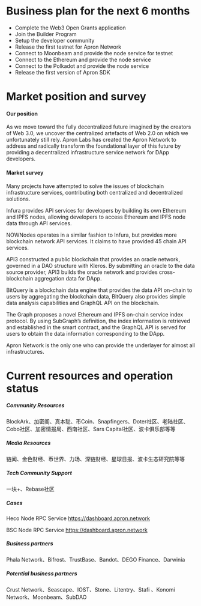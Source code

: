 # Business plan for the next 6 months

* Complete the Web3 Open Grants application
* Join the Builder Program
* Setup the developer community
* Release the first testnet for Apron Network
* Connect to Moonbeam and provide the node service for testnet
* Connect to the Ethereum and provide the node service
* Connect to the Polkadot and provide the node service
* Release the first version of Apron SDK



# Market position and survey

#### Our position

As we move toward the fully decentralized future imagined by the creators of Web 3.0, we uncover the centralized artefacts of Web 2.0 on which we unfortunately still rely. Apron Labs has created the Apron Network to address and radically transform the foundational layer of this future by providing a decentralized infrastructure service network for DApp developers.



#### Market survey

Many projects have attempted to solve the issues  of blockchain infrastructure services, contributing  both centralized and decentralized solutions.

Infura provides API services for developers by building its own Ethereum and IPFS nodes, allowing developers to access Ethereum and IPFS node data through API services.

NOWNodes operates in a similar fashion to Infura, but provides more blockchain network API services. It claims to have provided 45 chain API services.

API3 constructed a public blockchain that provides an oracle network, governed in a  DAO structure with Kleros. By submitting an oracle to the data source provider, API3 builds the oracle network and provides cross-blockchain aggregation data for DApp.

BitQuery is a blockchain data engine that provides the data API on-chain to users by aggregating the blockchain data, BitQuery also provides simple data analysis capabilities and GraphQL API on the blockchain.

The Graph proposes a novel Ethereum and IPFS on-chain service index protocol. By using SubGraph’s definition, the index information is retrieved and established in the smart contract, and the GraphQL API is served for users to obtain the data information corresponding to the DApp.

Apron Network is the only one who can provide the underlayer for almost all infrastructures.

# Current resources and operation status 

##### Community Resources

BlockArk、加密阁、真本聪、币Coin、Snapfingers、Doter社区、老陆社区、Cobo社区、加密情报局、西南社区、Sars Capital社区、波卡俱乐部等等



##### Media Resources

链闻、金色财经、币世界、力场、深链财经、星球日报、波卡生态研究院等等



##### Tech Community Support

一块+、Rebase社区



##### Cases

Heco Node RPC Service https://dashboard.apron.network

BSC Node RPC Service https://dashboard.apron.network



##### Business partners

Phala Network、Bifrost、TrustBase、Bandot、DEGO Finance、Darwinia



##### Potential business partners

Crust Network、Seascape、IOST、Stone、Litentry、Stafi 、Konomi Network、Moonbeam、SubDAO